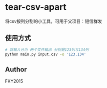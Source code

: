 # tear-csv-apart
将csv按列分割的小工具，可用于父项目：短信群发

## 使用方式

```bash
# 将输入分为 两个文件输出 分别是123列与134列
python main.py input.csv -o '123,134'
```

## Author

FKY2015